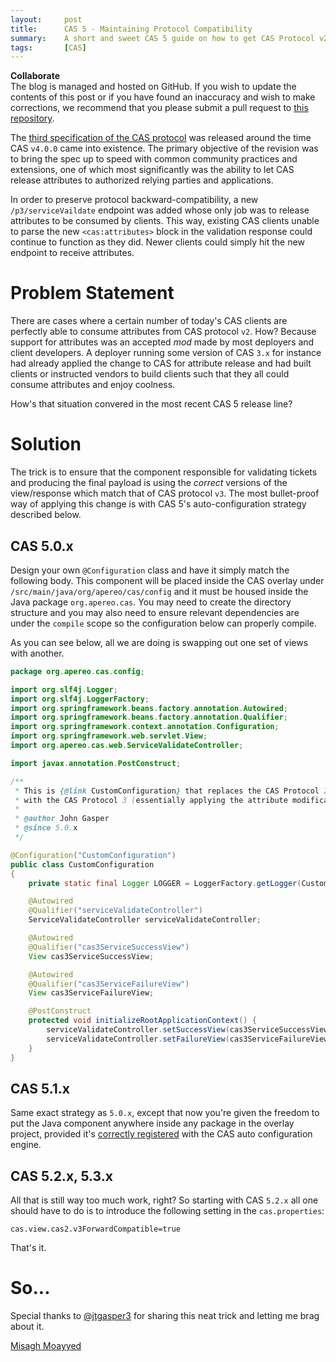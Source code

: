 ```yaml
---
layout:     post
title:      CAS 5 - Maintaining Protocol Compatibility
summary:    A short and sweet CAS 5 guide on how to get CAS Protocol v2 to act as v3.
tags:       [CAS]
---
```


<div class="alert alert-success">
  <strong>Collaborate</strong><br/>The blog is managed and hosted on GitHub. If you wish to update the contents of this post or if you have found an inaccuracy and wish to make corrections, we recommend that you please submit a pull request to <a href="https://github.com/apereo/apereo.github.io">this repository</a>.
</div>


The [third specification of the CAS protocol](https://apereo.github.io/cas/5.1.x/protocol/CAS-Protocol.html) was released around the time CAS `v4.0.0` came into existence. The primary objective of the revision was to bring the spec up to speed with common community practices and extensions, one of which most significantly was the ability to let CAS release attributes to authorized relying parties and applications.

In order to preserve protocol backward-compatibility, a new `/p3/serviceVaildate` endpoint was added whose only job was to release attributes to be consumed by clients. This way, existing CAS clients unable to parse the new `<cas:attributes>` block in the validation response could continue to function as they did. Newer clients could simply hit the new endpoint to receive attributes.

# Problem Statement

There are cases where a certain number of today's CAS clients are perfectly able to consume attributes from CAS protocol `v2`. How? Because support for attributes was an accepted *mod* made by most deployers and client developers. A deployer running some version of CAS `3.x` for instance had already applied the change to CAS for attribute release and had built clients or instructed vendors to build clients such that they all could consume attributes and enjoy coolness.

How's that situation convered in the most recent CAS 5 release line?

# Solution

The trick is to ensure that the component responsible for validating tickets and producing the final payload is using the *correct* versions of the view/response which match that of CAS protocol `v3`. The most bullet-proof way of applying this change is with CAS 5's auto-configuration strategy described below.

## CAS 5.0.x

Design your own `@Configuration` class and have it simply match the following body. This component will be placed inside the CAS overlay under `/src/main/java/org/apereo/cas/config` and it must be housed inside the Java package `org.apereo.cas`. You may need to create the directory structure and you may also need to ensure relevant dependencies are under the `compile` scope so the configuration below can properly compile.

As you can see below, all we are doing is swapping out one set of views with another.

```java
package org.apereo.cas.config;

import org.slf4j.Logger;
import org.slf4j.LoggerFactory;
import org.springframework.beans.factory.annotation.Autowired;
import org.springframework.beans.factory.annotation.Qualifier;
import org.springframework.context.annotation.Configuration;
import org.springframework.web.servlet.View;
import org.apereo.cas.web.ServiceValidateController;

import javax.annotation.PostConstruct;

/**
 * This is {@link CustomConfiguration} that replaces the CAS Protocol 2 validation endpoint (/serviceValidate)
 * with the CAS Protocol 3 (essentially applying the attribute modification to CAS protocol 2..
 *
 * @author John Gasper
 * @since 5.0.x
 */

@Configuration("CustomConfiguration")
public class CustomConfiguration
{
    private static final Logger LOGGER = LoggerFactory.getLogger(CustomConfiguration.class);

    @Autowired
    @Qualifier("serviceValidateController")
    ServiceValidateController serviceValidateController;

    @Autowired
    @Qualifier("cas3ServiceSuccessView")
    View cas3ServiceSuccessView;

    @Autowired
    @Qualifier("cas3ServiceFailureView")
    View cas3ServiceFailureView;

    @PostConstruct
    protected void initializeRootApplicationContext() {
        serviceValidateController.setSuccessView(cas3ServiceSuccessView);
        serviceValidateController.setFailureView(cas3ServiceFailureView);
    }
}
```

## CAS 5.1.x

Same exact strategy as `5.0.x`, except that now you're given the freedom to put the Java component anywhere inside any package in the overlay project, provided it's [correctly registered](https://apereo.github.io/cas/development/installation/Configuration-Management-Extensions.html) with the CAS auto configuration engine.

## CAS 5.2.x, 5.3.x

All that is still way too much work,  right? So starting with CAS `5.2.x` all one should have to do is to introduce the following setting in the `cas.properties`:

```properties
cas.view.cas2.v3ForwardCompatible=true
```

That's it.

# So...

Special thanks to [@jtgasper3](https://github.com/jtgasper3) for sharing this neat trick and letting me brag about it. 

[Misagh Moayyed](https://fawnoos.com)
